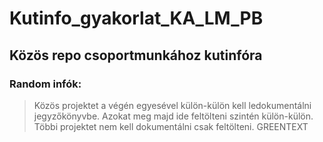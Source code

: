 # Kutinfo_gyakorlat_KA_LM_PB
## Közös repo csoportmunkához kutinfóra

### Random infók:
>Közös projektet a végén egyesével külön-külön kell ledokumentálni jegyzőkönyvbe. Azokat meg majd ide feltölteni szintén külön-külön.
>Többi projektet nem kell dokumentálni csak feltölteni.
>GREENTEXT
